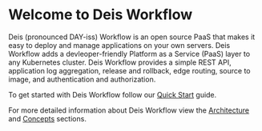 # Welcome to Deis Workflow

Deis (pronounced DAY-iss) Workflow is an open source PaaS that makes it easy to deploy and manage applications on your own servers. Deis Workflow adds a devleoper-friendly Platform as a Service (PaaS) layer to any Kubernetes cluster. Deis Workflow provides a simple REST API, application log aggregation, release and rollback, edge routing, source to image, and authentication and authorization.

To get started with Deis Workflow follow our [Quick Start][quickstart] guide.

For more detailed information about Deis Workflow view the [Architecture][arch] and [Concepts][concepts] sections.

[arch]: understanding-deis/architecture.md
[concepts]: understanding-deis/concepts.md
[quickstart]: installing-deis/quickstart.md
